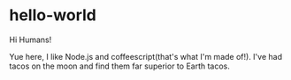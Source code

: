 # hello-world

Hi Humans!

Yue here, I like Node.js and coffeescript(that's what I'm made of!).
I've had tacos  on the moon and find them far superior to Earth tacos.
